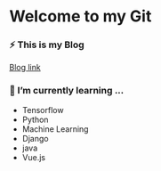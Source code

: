 # Welcome to my Git
### ⚡ This is my Blog
[Blog link](http://hojp7874.github.io/)

### 🌱 I’m currently learning ...
- Tensorflow
- Python
- Machine Learning
- Django
- java
- Vue.js

<!--
**hojp7874/hojp7874** is a ✨ _special_ ✨ repository because its `README.md` (this file) appears on your GitHub profile.

Here are some ideas to get you started:

- 🔭 I’m currently working on ...
- 🌱 I’m currently learning ...
- 👯 I’m looking to collaborate on ...
- 🤔 I’m looking for help with ...
- 💬 Ask me about ...
- 📫 How to reach me: ...
- 😄 Pronouns: ...
- ⚡ Fun fact: ...
-->
